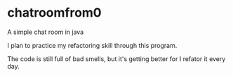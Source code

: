 # chatroomfrom0
A simple chat room in java

I plan to practice my refactoring skill through this program.

The code is still full of bad smells, but it's getting better for I refator it every day.

